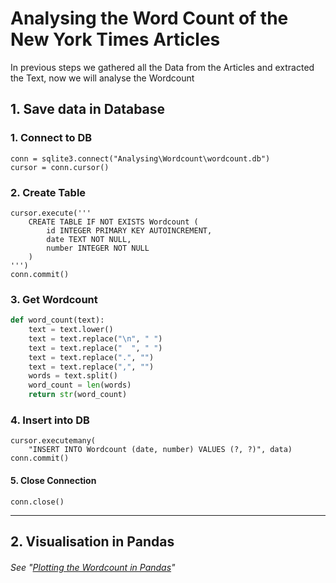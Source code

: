 # Analysing the Word Count of the New York Times Articles

In previous steps we gathered all the Data from the Articles and extracted the Text, now we will analyse the Wordcount

## 1. Save data in Database

### 1. **Connect** to DB

```
conn = sqlite3.connect("Analysing\Wordcount\wordcount.db")
cursor = conn.cursor()
```

### 2. **Create** Table

```
cursor.execute('''
    CREATE TABLE IF NOT EXISTS Wordcount (
        id INTEGER PRIMARY KEY AUTOINCREMENT,
        date TEXT NOT NULL,
        number INTEGER NOT NULL
    )
''')
conn.commit()
```

### 3. Get **Wordcount**

```python
def word_count(text):
    text = text.lower()
    text = text.replace("\n", " ")
    text = text.replace("  ", " ")
    text = text.replace(".", "")
    text = text.replace(",", "")
    words = text.split()
    word_count = len(words)
    return str(word_count)
```

### 4. **Insert** into DB

```
cursor.executemany(
    "INSERT INTO Wordcount (date, number) VALUES (?, ?)", data)
conn.commit()
```

#### 5. Close Connection

```
conn.close()
```

---

## 2. Visualisation in Pandas

###### See "[Plotting the Wordcount in Pandas](./Pandas_Documentation/)"
